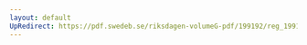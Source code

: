 ```yaml
---
layout: default
UpRedirect: https://pdf.swedeb.se/riksdagen-volumeG-pdf/199192/reg_199192/reg_199192_0036.pdf
---
```

